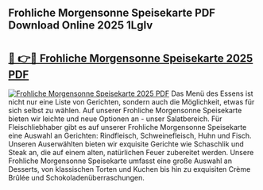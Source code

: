 ## Frohliche Morgensonne Speisekarte PDF Download Online 2025 1LgIv

# <h2><a href="http://gca444z.nevu.top/?p=Frohliche+Morgensonne+Speisekarte">🔗 👉🔴 Frohliche Morgensonne Speisekarte 2025 PDF</a></h2>

[![Frohliche Morgensonne Speisekarte 2025 PDF](https://i.imgur.com/dBaPXMq.png)](http://gca444z.nevu.top/?p=Frohliche+Morgensonne+Speisekarte)
Das Menü des Essens ist nicht nur eine Liste von Gerichten, sondern auch die Möglichkeit, etwas für sich selbst zu wählen. Auf unserer Frohliche Morgensonne Speisekarte bieten wir leichte und neue Optionen an - unser Salatbereich. Für Fleischliebhaber gibt es auf unserer Frohliche Morgensonne Speisekarte eine Auswahl an Gerichten: Rindfleisch, Schweinefleisch, Huhn und Fisch. Unseren Auserwählten bieten wir exquisite Gerichte wie Schaschlik und Steak an, die auf einem alten, natürlichen Feuer zubereitet werden. Unsere Frohliche Morgensonne Speisekarte umfasst eine große Auswahl an Desserts, von klassischen Torten und Kuchen bis hin zu exquisiten Crème Brûlée und Schokoladenüberraschungen.
